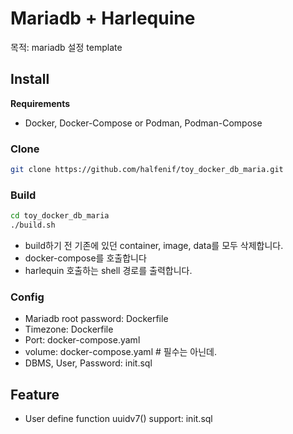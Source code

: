 # Mariadb + Harlequine

목적: mariadb 설정 template

## Install
**Requirements**
- Docker, Docker-Compose or Podman, Podman-Compose


### Clone
```bash
git clone https://github.com/halfenif/toy_docker_db_maria.git
```

### Build
```bash
cd toy_docker_db_maria
./build.sh
```
- build하기 전 기존에 있던 container, image, data를 모두 삭제합니다.
- docker-compose를 호출합니다
- harlequin 호출하는 shell 경로를 출력합니다.

### Config
- Mariadb root password: Dockerfile
- Timezone: Dockerfile
- Port: docker-compose.yaml
- volume: docker-compose.yaml # 필수는 아닌데.
- DBMS, User, Password: init.sql


## Feature
- User define function uuidv7() support: init.sql